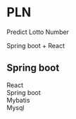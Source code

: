 # PLN
Predict Lotto Number

Spring boot + React

## Spring boot
React</br>
Spring boot</br>
Mybatis</br>
Mysql
